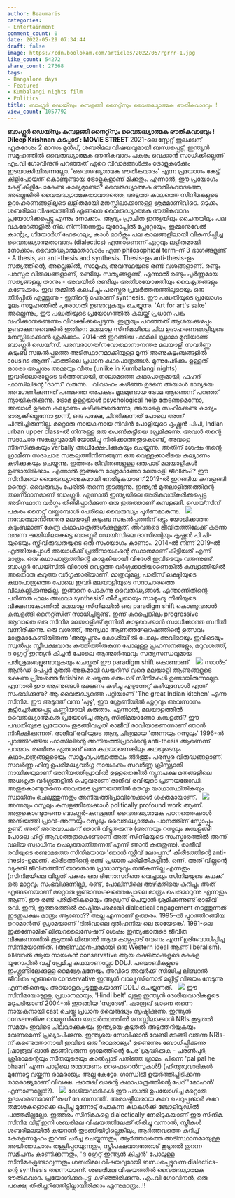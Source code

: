 ```yaml
---
author: Beaumaris
categories:
- Entertainment
comment_count: 0
date: 2022-05-29 07:34:44
draft: false
image: https://cdn.boolokam.com/articles/2022/05/rgrrr-1.jpg
like_count: 54272
share_count: 27368
tags:
- Bangalore days
- Featured
- Kumbalangi nights film
- Politics
title: ബാംഗ്ലൂർ ഡെയ്സും കുമ്പളങ്ങി നൈറ്റ്‌സും വൈരുദ്ധ്യാത്മക ഭൗതികവാദവും !
view_count: 1057792
---
```


**ബാംഗ്ലൂർ ഡെയ്സും കുമ്പളങ്ങി നൈറ്റ്‌സും വൈരുദ്ധ്യാത്മക ഭൗതികവാദവും !** **Dileep Krishnan** **കടപ്പാട് : MOVIE STREET** 2021-ലെ സ്റ്റേറ്റ് ഇലക്ഷന് ഏകദേശം 2 മാസം മുൻപ്, ശബരിമല വിഷയവുമായി ബന്ധപ്പെട്ട്, ഇന്ത്യൻ സമൂഹത്തിൽ വൈരുദ്ധ്യാത്മക ഭൗതികവാദം പകരം വെക്കാൻ സാധിക്കില്ലെന്ന് എം.വി ഗോവിന്ദൻ പറഞ്ഞത് ഏറെ വിവാദങ്ങൾക്കും ട്രോളുകൾക്കും ഇടയാക്കിയിരുന്നല്ലോ. 'വൈരുദ്ധ്യാത്മക ഭൗതികവാദം' എന്ന പ്രയോഗം കേട്ട് കിളിപോയത്‌ കൊണ്ടുണ്ടായ ട്രോളുകളാണ് മിക്കതും. എന്നാൽ, ഈ പ്രയോഗം കേട്ട് കിളിപോകേണ്ട കാര്യമുണ്ടോ? വൈരുദ്ധ്യാത്മക ഭൗതികവാദത്തെ, അല്ലെങ്കിൽ വൈരുദ്ധ്യാത്മകതാവാദത്തെ, അടുത്ത കാലത്തെ സിനിമകളുടെ ഉദാഹരണങ്ങളിലൂടെ ലളിതമായി മനസ്സിലാക്കാനുള്ള ശ്രമമാണിവിടെ. ഒടുക്കം ശബരിമല വിഷയത്തിൽ എങ്ങനെ വൈരുദ്ധ്യാത്മക ഭൗതികവാദം പ്രയോഗിക്കപ്പെട്ടു എന്നും നോക്കാം. ആദ്യം പ്രാചീന ഇന്ത്യയിലും ചൈനയിലും പല വകഭേദങ്ങളിൽ നില നിന്നിരുന്നതും യൂറോപ്പിൽ പ്ലേറ്റോയും, ഇമ്മാനുവേൽ കാന്റും, ഗിയോർഗ് ഹേഗെലും, കാൾ മാർക്സും പല കാലങ്ങളിലായി വികസിപ്പിച്ച വൈരുദ്ധ്യാത്മതാവാദം (dialectics) എന്താണെന്ന് ഏറ്റവും ലളിതമായി നോക്കാം. വൈരുദ്ധ്യാത്മാതാവാദം എന്ന philosophical term-ന് 3 ഭാഗങ്ങളുണ്ട് - A thesis, an anti-thesis and synthesis. Thesis-ഉം anti-thesis-ഉം സത്യത്തിന്റെ, അല്ലെങ്കിൽ, സാമൂഹ്യ അവസ്ഥയുടെ രണ്ട്‌ വശങ്ങളാണ്. രണ്ടും പരസ്പര വിരുദ്ധങ്ങളാണ്, രണ്ടിലും സത്യങ്ങളുണ്ട്, എന്നാൽ രണ്ടും പൂർണ്ണമായ സത്യങ്ങളല്ല താനും - അവയിൽ രണ്ടിലും അതിശയോക്തിയും വൈകൃതങ്ങളും കണ്ടേക്കാം. ഇവ തമ്മിൽ കലപിച്ചും പരസ്പര പ്രവർത്തനത്തിലൂടെയും ഒരു തീർപ്പിൽ എത്തുന്നു - ഇതിന്റെ പേരാണ് synthesis. ഈ പദ്ധതിയുടെ പ്രയോഗം മൂലം സമൂഹത്തിൽ പുരോഗതി ഉണ്ടാവുകയും ചെയ്യുന്നു. 'Art for art's sake' അല്ലെന്നും, ഈ പദ്ധതിയുടെ പ്രയോഗത്തിൽ കലയ്ക്ക്‌ പ്രധാന പങ്കു വഹിക്കാനുണ്ടെന്നും വിവക്ഷിക്കപ്പെടുന്നു. ഇത്രയും പറഞ്ഞത് ആശയക്കുഴപ്പം ഉണ്ടാക്കുന്നുവെങ്കിൽ ഇതിനെ മലയാള സിനിമയിലെ ചില ഉദാഹരണങ്ങളിലൂടെ മനസ്സിലാക്കാൻ ശ്രമിക്കാം. 2014-ൽ ഇറങ്ങിയ ഫാമിലി ഡ്രാമാ മൂവീയാണ് ബാംഗ്ലൂർ ഡെയ്‌സ്. പരമ്പരാഗത/നവോത്ഥാനാനന്തര മലയാളി സവർണ്ണ കുടുംബ സങ്കൽപ്പത്തെ അടിസ്ഥാനമാക്കിയുള്ള മൂന്ന് അണുകുടുംബങ്ങളിൽ cousins ആണ് പടത്തിലെ പ്രധാന കഥാപാത്രങ്ങൾ. മൂന്നുപേർക്കും ഉള്ളത് ഓരോ അച്ഛനും അമ്മയും വീതം (unlike in Kumbalangi nights) ഇവരിലൊരാളുടെ ഭർത്താവായി, നാലാമത്തെ കഥാപാത്രമായി, ഫഹദ് ഫാസിലിന്റെ 'ദാസ്' വരുന്നു. &nbsp; വിവാഹം കഴിഞ്ഞ ഉടനെ അയാൾ ഭാര്യയെ അവഗണിക്കുന്നത് പണ്ടത്തെ അപകടം മൂലമുണ്ടായ ട്രോമ ആണെന്ന് പറഞ്ഞ് ന്യായീകരിക്കുന്നു. ട്രോമ ഉള്ളയാൾ psychological help തേടണമെന്നോ, അയാൾ ഉടനെ കല്യാണം കഴിക്കരുതെന്നോ, അയാളെ സഹിക്കേണ്ട കാര്യം ഭാര്യക്കില്ലെന്നോ ഇന്ന്, ഒരു പക്ഷേ, ചിന്തിക്കുന്നത് പോലെ അന്ന് ചിന്തിച്ചിരുന്നില്ല. മറ്റൊരു നായകനായ നിവിൻ പോളിയുടെ കൃഷ്ണൻ പിപി, Indian urban upper class-ൽ നിന്നുള്ള ഒരു പെൺകുട്ടിയെ പ്രേമിക്കുന്നു. അവൾ തന്റെ സദാചാര സങ്കല്പവുമായി യോജിച്ചു നിൽക്കാത്തതുകൊണ്ട്, അവളെ നിരസിക്കുകയും verbally അധിക്ഷേപിക്കുകയും ചെയ്യുന്നു. അതിന് ശേഷം തന്റെ ഗ്രാമീണ സദാചാര സങ്കല്പത്തിനിണങ്ങുന്ന ഒരു വെള്ളക്കാരിയെ കല്യാണം കഴിക്കുകയും ചെയ്യുന്നു. ഇത്തരം ജീവിതങ്ങളുള്ള ഒരുപാട് മലയാളികൾ ഉണ്ടായിരിക്കാം. എന്നാൽ ഇങ്ങനെ മാത്രമാണോ മലയാളി ജീവിതം?? ഈ സിനിമയെ വൈരുദ്ധ്യാത്മകമായി നേരിടുകയാണ് 2019-ൽ ഇറങ്ങിയ കുമ്പളങ്ങി നൈറ്റ്സ്. വൈരുദ്ധ്യം പേരിൽ തന്നെ തുടങ്ങുന്നു. ഇന്ത്യൻ മുതലാളിത്തത്തിന്റെ തലസ്ഥാനമാണ് ബാംഗ്ലൂർ. എന്നാൽ ഇന്ത്യയിലെ അരികുവത്കരിക്കപ്പെട്ട അടിസ്ഥാന വർഗ്ഗം തിങ്ങിപ്പാർക്കുന്ന ഒരു തുരുത്താണ് കുമ്പളങ്ങി. ഡെയ്‌സിന് പകരം നൈറ്റ്സ് വയ്ക്കുമ്പോൾ പേരിലെ വൈരുദ്ധ്യം പൂർണമാകുന്നു. &nbsp; ![](https://cdn.boolokam.com/articles/2022/05/rgrrr-1.jpg) നവോത്ഥാനാനന്തര മലയാളി കുടുംബ സങ്കൽപ്പത്തിന് ഒട്ടും യോജിക്കാത്ത കുടുംബമാണ് കേന്ദ്ര കഥാപാത്രങ്ങൾക്കുള്ളത്. അവരുടെ ജീവിതത്തിലേക്ക് കടന്നു വരുന്ന ഷമ്മിയിലാകട്ടെ ബാംഗ്ലൂർ ഡേയ്‌സിലെ ദാസിന്റെയും കൃഷ്ണൻ പി പി-യുടെയും സ്ത്രീവിരുദ്ധതയുടെ ഒരു സംയോഗം കാണാം. 2014-ൽ നിന്ന് 2019-ൽ എത്തിയപ്പോൾ അയാൾക്ക്‌ പ്രതിനായകന്റെ സ്ഥാനമാണ് കിട്ടിയത് എന്ന് മാത്രം. ഒരു കഥാപാത്രത്തിന്റെ കാമുകിയായി വിദേശി ഇവിടെയും വരുന്നുണ്ട്. ബാംഗ്ലൂർ ഡേയ്സിൽ വിദേശി വെളുത്ത വർഗ്ഗക്കാരിയാണെങ്കിൽ കുമ്പളങ്ങിയിൽ അതൊരു കറുത്ത വർഗ്ഗക്കാരിയാണ്. മാത്രവുമല്ല, പാരീസ് ലക്ഷ്മിയുടെ കഥാപാത്രത്തെ പോലെ ഇവർ മലയാളിയുടെ സദാചാരത്തെ വിലകല്പിക്കുന്നുമില്ല. ഇങ്ങനെ പോകുന്നു വൈരുദ്ധ്യങ്ങൾ. എന്താണിതിന്റെ പരിണത ഫലം അഥവാ synthesis? തീർച്ചയായും സാമൂഹ്യ നീതിയുടെ വീക്ഷണകോണിൽ മലയാള സിനിമയിൽ ഒരു paradigm shift കൊണ്ടുവരാൻ കുമ്പളങ്ങി നൈറ്റ്‌സിന് സാധിച്ചിട്ടുണ്ട്. ഇന്ന് കുറച്ചെങ്കിലും progressive ആവാതെ ഒരു സിനിമ മലയാളിക്ക്‌ മുന്നിൽ കാഴ്ചവെക്കാൻ സാധിക്കാത്ത സ്ഥിതി വന്നിരിക്കുന്നു. ഒരു വശത്ത്, അന്യഥാ ആണത്തഘോഷത്തിന്റെ ഉത്സവം മാത്രമാകേണ്ടിയിരുന്ന 'അയ്യപ്പനും കോശിയി'ൽ പോലും അവിടെയും ഇവിടെയും സ്വൽപ്പം സ്ത്രീപക്ഷവാദം കുത്തിത്തിരുകുന്ന പോലുള്ള പ്രഹസനങ്ങളും, മറുവശത്ത്, ദ ഗ്രേറ്റ് ഇന്ത്യൻ കിച്ചൻ പോലെ ആത്മാർത്ഥവും സത്യസന്ധവുമായ പരിശ്രമങ്ങളുണ്ടാവുകയും ചെയ്തത് ഈ paradigm shift കൊണ്ടാണ്. &nbsp; ![](https://cdn.boolokam.com/articles/2022/05/dqdqdqdqd.jpg) സാൾട് ആൻഡ് പെപ്പർ മുതൽ അങ്കമാലി ഡയറീസ് വരെ മലയാളി ആണുങ്ങളുടെ ഭക്ഷണ പ്രിയത്തെ fetishize ചെയ്യുന്ന ഒരുപാട് സിനിമകൾ ഉണ്ടായിരുന്നല്ലോ. എന്നാൽ ഈ ആണുങ്ങൾ ഭക്ഷണം കഴിച്ചു എഴുന്നേറ്റ്‌ കഴിയുമ്പോൾ എന്ത് സംഭവിക്കുന്നു? ആ വൈരുദ്ധ്യത്തെ പറ്റിയാണ് 'The great Indian kitchen' എന്ന സിനിമ. ഈ അടുത്ത് വന്ന 'പുഴു', ഈ ശ്രേണിയിൽ ഏറ്റവും അവസാനം കൂട്ടിച്ചേർക്കപ്പെട്ട കണ്ണിയായി കരുതാം. എന്നാൽ, മലയാളത്തിൽ വൈരുദ്ധ്യാത്മകത പ്രയോഗിച്ച ആദ്യ സിനിമയാണോ കുമ്പളങ്ങി? ഈ പദ്ധതിയുടെ പ്രയോഗം തുടങ്ങിവച്ചത് രാജീവ് രാവിയാണെന്നാണ് ഞാൻ നിരീക്ഷിക്കുന്നത്. രാജീവ് രവിയുടെ ആദ്യ ചിത്രമായ 'അന്നയും റസൂലും' 1996-ൽ പുറത്തിറങ്ങിയ ഫാസിലിന്റെ അനിയത്തിപ്രാവിന്റെ anti-thesis ആണെന്ന് പറയാം. രണ്ടിനും ഏതാണ്ട് ഒരേ കഥയാണെങ്കിലും കഥയുടെയും കഥാപാത്രങ്ങളുടെയും സാമൂഹ്യപശ്ചാത്തലം തീർത്തും പരസ്പര വിരുദ്ധങ്ങളാണ്. സവർണ്ണ ഹിന്ദു ഉപരിമദ്ധ്യവർഗ്ഗ നായകനും സവർണ്ണ ക്രിസ്ത്യാനി നായികയുമാണ് അനിയത്തിപ്രാവിൽ ഉള്ളതെങ്കിൽ ന്യൂനപക്ഷ മതങ്ങളിലെ അധഃകൃത വർഗ്ഗങ്ങളിൽ പെട്ടവരാണ് രാജീവ് രവിയുടെ പ്രണയജോഡി. അതുകൊണ്ടുതന്നെ അവരുടെ പ്രണയത്തിൽ മതവും യാഥാസ്ഥിതികയും സ്വാധീനം ചെലുത്തുന്നതും അനിയത്തിപ്രാവിനേക്കാൾ ശക്തമായാണ്. &nbsp; ![](https://cdn.boolokam.com/articles/2022/05/bbb.webp) അന്നയും റസൂലും കുമ്പളങ്ങിയേക്കാൾ politically profound work ആണ്. അതുകൊണ്ടുതന്നെ ബാംഗ്ലൂർ-കുമ്പളങ്ങി വൈരുദ്ധ്യാത്മക പഠനത്തെക്കാൾ അനിയത്തി പ്രാവ്-അന്നയും റസൂലും വൈരുദ്ധ്യാത്മക പഠനത്തിന് സ്കോപ്പും ഉണ്ട്. അത് അനുവാചകന് ഞാൻ വിട്ടുതരുന്നു (അന്നയും റസൂലും കുമ്പളങ്ങി പോലെ ഹിറ്റ് ആവാത്തതുകൊണ്ടാണ് അത് സിനിമയുടെ സംസ്കാരത്തിൽ അന്ന് വലിയ സ്വാധീനം ചെലുത്താതിരുന്നത് എന്ന് ഞാൻ കരുതുന്നു). രാജീവ് രവിയുടെ രണ്ടാമത്തെ സിനിമയായ 'ഞാൻ സ്റ്റീവ് ലോപ്പസ്' കിരീടത്തിന്റെ anti-thesis-ഉമാണ്. കിരീടത്തിന്റെ രണ്ട്‌ പ്രധാന പരിമിതികളിൽ, ഒന്ന്, അത് വില്ലന്റെ വ്യക്തി ജീവിതത്തിന് യാതൊരു പ്രാധാന്യവും നൽകുന്നില്ല എന്നതും (സിനിമയിലെ വില്ലന് പകരം ഒരു ദിനോസറിനെ വെച്ചാലും സിനിമയുടെ കഥക്ക് ഒരു മാറ്റവും സംഭവിക്കുന്നില്ല), രണ്ട്‌, പോലീസിലെ അഴിമതിയെ കുറിച്ചും അത് എങ്ങനെയാണ് മറ്റൊരു ഗുണ്ടാസംഘത്തെപ്പോലെ മാത്രം പെരുമാറുന്നു എന്നതും ആണ്. ഈ രണ്ട്‌ പരിമിതികളെയും അഡ്രസ് ചെയ്യാൻ ശ്രമിക്കുന്നുണ്ട് രാജീവ് രവി. ഇനി, ഇത്തരത്തിൽ രാഷ്ട്രീയപരമായി dialectical engagement നടത്തുന്നത് ഇടതുപക്ഷം മാത്രം ആണോ?? അല്ല എന്നാണ് ഉത്തരം. 1995-ൽ പുറത്തിറങ്ങിയ റൊമാൻസ് ഡ്രാമയാണ് 'ദിൽവാലെ ദുൽഹനിയ ലെ ജായേങ്കെ'. 1991-ലെ ഇക്കണോമിക് ലിബറലൈസേഷന് ശേഷം ഇന്ത്യക്കാരുടെ ജീവിത വീക്ഷണത്തിൽ കൂടുതൽ ലിബറൽ ആയ കാഴ്ചപ്പാട് വേണം എന്ന് ഉദ്‌ബോധിപ്പിച്ച സിനിമയാണിത്. (അടിസ്ഥാനപരമായി ഒരു Western ideal ആണ് liberalism). ലിബറൽ ആയ നായകൻ conservative ആയ രക്ഷിതാക്കളുടെ മകളെ യൂറോപ്പിൽ വച്ച് പ്രേമിച്ച കഥയാണല്ലോ DDLJ. പഞ്ചാബികളുടെ ഇംഗ്ലണ്ടിലേക്കുള്ള മൈഗ്രേഷനേയും അവിടെ അവർക്ക് സിദ്ധിച്ച ലിബറൽ ജീവിതം എങ്ങനെ conservative ഇന്ത്യൻ വാല്യൂസിനോട് മല്ലിട്ട് വിജയം നേടുന്നു എന്നതിനെയും അടയാളപ്പെടുത്തുകയാണ് DDLJ ചെയ്യുന്നത്. &nbsp; ![](https://cdn.boolokam.com/articles/2022/05/fwwfwy.jpg) ഈ സിനിമയോടുള്ള, പ്രധാനമായും, 'Hindi belt' ലുള്ള ഇന്ത്യൻ ദേശീയവാദികളുടെ മറുപടിയാണ് 2004-ൽ ഇറങ്ങിയ 'സ്വദേശ്'. ഷാരൂഖ് ഖാനെ തന്നെ നായകനായി cast ചെയ്തു പ്രധാന വൈരുദ്ധ്യം സൃഷ്ടിക്കുന്നു. ഇന്ത്യൻ conservative വാല്യൂസിനെ യഥാർത്ഥത്തിൽ മനസ്സിലാക്കാൻ NRIs കൂടുതൽ സമയം ഇവിടെ ചിലവാക്കുകയും ഇന്ത്യയെ കൂടുതൽ അടുത്തറിയുകയും വേണമെന്ന് പ്രഖ്യാപിക്കുന്നു. ഇന്ത്യയെ സേവിക്കാൻ വേണ്ടി മടങ്ങി വരുന്ന NRIs-ന് കണ്ടെത്താനായി ഇവിടെ ഒരു 'രാമരാജ്യം' ഉണ്ടെന്നും ബോധിപ്പിക്കുന്നു (ഷാരൂഖ് ഖാൻ മടങ്ങിവരുന്ന ഗ്രാമത്തിന്റെ പേര് ശ്രദ്ധിക്കുക - ചരൺപുർ, ശ്രീരാമന്റെയും സീതയുടെയും കാൽപ്പാട് പതിഞ്ഞ ഗ്രാമം. പിന്നെ 'pal pal he bhaari' എന്ന പാട്ടിലെ രാമായണം റെഫെറെൻസുകൾ!) (ഹിന്ദുത്വവാദികൾ മുന്നോട്ടു വയ്ക്കുന്ന രാമരാജ്യം അല്ല കേട്ടോ. ഗാന്ധിജി ഉയർത്തിപ്പിടിക്കുന്ന രാമരാജ്യമാണ് വിവക്ഷ. ഷാരുഖ് ഖാന്റെ കഥാപാത്രത്തിന്റെ പേര് 'മോഹൻ' എന്നാണല്ലോ!?). &nbsp; ![](https://cdn.boolokam.com/articles/2022/05/egee33.jpg) ദേശീയവാദികൾ ഈ പദ്ധതി ഉപയോഗിച്ച മറ്റൊരു ഉദാഹരണമാണ് 'രംഗ് ദേ ബസന്തി'. അരാഷ്ട്രീയരായ കുറേ ചെറുപ്പക്കാർ കുറേ തമാശകളൊക്കെ ഒപ്പിച്ചു മുന്നോട്ട്‌ പോകുന്ന കഥകൾക്ക്‌ ബോളിവുഡിൽ പഞ്ഞമില്ലല്ലോ. ഇത്തരം സിനിമകളെ dialectically നേരിടുകയാണ് ഈ സിനിമ. സിനിമ വിട്ട്‌ ഇനി ശബരിമല വിഷയത്തിലേക്ക്‌ തിരിച്ചു വന്നാൽ, സ്ത്രീകൾ ശബരിമലയിൽ കയറാൻ തുടങ്ങിയിട്ടില്ലെങ്കിലും, ആർത്തവത്തെ കുറിച്ച് കേരളസമൂഹം തുറന്ന് ചർച്ച ചെയ്യുന്നതും, ആർത്തവത്തെ അടിസ്ഥാനമായുള്ള അയിത്താചാരം തള്ളിപ്പറയുന്നതും, സ്ത്രീപക്ഷവാദത്തോട് കൂടുതൽ തുറന്ന സമീപനം കാണിക്കുന്നതും, 'ദ ഗ്രേറ്റ് ഇന്ത്യൻ കിച്ചൻ' പോലുള്ള സിനിമകളുണ്ടാവുന്നതും ശബരിമല വിഷയവുമായി ബന്ധപ്പെട്ടുവന്ന dialectics-ന്റെ synthesis തന്നെയാണ്. ശബരിമല വിഷയത്തിൽ വൈരുദ്ധ്യാത്മക ഭൗതികവാദം പ്രയോഗിക്കപ്പെട്ട്‌ കഴിഞ്ഞിരിക്കുന്നു. എം.വി ഗോവിന്ദൻ, ഒരു പക്ഷെ, തിരിച്ചറിഞ്ഞിട്ടില്ലായിരിക്കാം എന്നുമാത്രം..!!